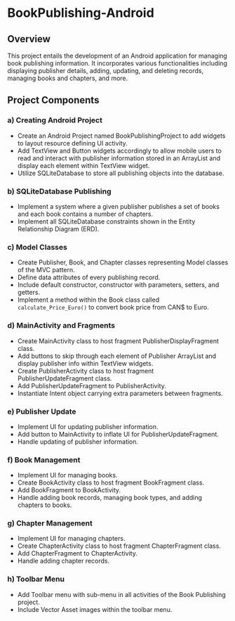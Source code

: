 # BookPublishing-Android 

## Overview
This project entails the development of an Android application for managing book publishing information. It incorporates various functionalities including displaying publisher details, adding, updating, and deleting records, managing books and chapters, and more.

## Project Components

### a) Creating Android Project
- Create an Android Project named BookPublishingProject to add widgets to layout resource defining UI activity.
- Add TextView and Button widgets accordingly to allow mobile users to read and interact with publisher information stored in an ArrayList and display each element within TextView widget.
- Utilize SQLiteDatabase to store all publishing objects into the database.

### b) SQLiteDatabase Publishing
- Implement a system where a given publisher publishes a set of books and each book contains a number of chapters.
- Implement all SQLiteDatabase constraints shown in the Entity Relationship Diagram (ERD).

### c) Model Classes
- Create Publisher, Book, and Chapter classes representing Model classes of the MVC pattern.
- Define data attributes of every publishing record.
- Include default constructor, constructor with parameters, setters, and getters.
- Implement a method within the Book class called `calculate_Price_Euro()` to convert book price from CAN$ to Euro.

### d) MainActivity and Fragments
- Create MainActivity class to host fragment PublisherDisplayFragment class.
- Add buttons to skip through each element of Publisher ArrayList and display publisher info within TextView widgets.
- Create PublisherActivity class to host fragment PublisherUpdateFragment class.
- Add PublisherUpdateFragment to PublisherActivity.
- Instantiate Intent object carrying extra parameters between fragments.

### e) Publisher Update
- Implement UI for updating publisher information.
- Add button to MainActivity to inflate UI for PublisherUpdateFragment.
- Handle updating of publisher information.

### f) Book Management
- Implement UI for managing books.
- Create BookActivity class to host fragment BookFragment class.
- Add BookFragment to BookActivity.
- Handle adding book records, managing book types, and adding chapters to books.

### g) Chapter Management
- Implement UI for managing chapters.
- Create ChapterActivity class to host fragment ChapterFragment class.
- Add ChapterFragment to ChapterActivity.
- Handle adding chapter records.

### h) Toolbar Menu
- Add Toolbar menu with sub-menu in all activities of the Book Publishing project.
- Include Vector Asset images within the toolbar menu.

 
